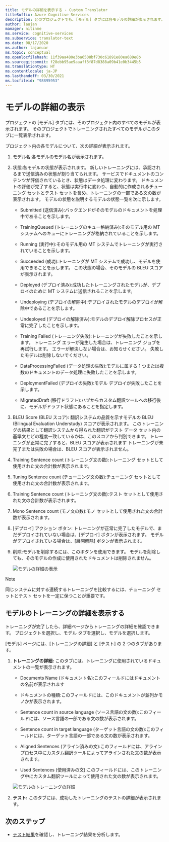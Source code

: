 ```yaml
---
title: モデルの詳細を表示する - Custom Translator
titleSuffix: Azure Cognitive Services
description: どのプロジェクトでも、[モデル] タブには各モデルの詳細が表示されます。たとえば、モデル名、モデルの状態、BLEU スコア、トレーニング、チューニング、テストの文の数などです。
author: laujan
manager: nitinme
ms.service: cognitive-services
ms.subservice: translator-text
ms.date: 08/17/2020
ms.author: lajanuar
ms.topic: conceptual
ms.openlocfilehash: 11f39aa480e3ba6508bf730c61891e80ea689e8b
ms.sourcegitcommit: f28ebb95ae9aaaff3f87d8388a09b41e0b3445b5
ms.translationtype: HT
ms.contentlocale: ja-JP
ms.lasthandoff: 03/30/2021
ms.locfileid: "98895953"
---
```

# <a name="view-model-details"></a>モデルの詳細の表示

プロジェクトの [モデル] タブには、そのプロジェクト内のすべてのモデルが表示されます。 そのプロジェクトでトレーニングされたすべてのモデルがこのタブに一覧表示されます。

プロジェクト内の各モデルについて、次の詳細が表示されます。

1. モデル名:各モデルのモデル名が表示されます。

2. 状態:各モデルの状態が表示されます。 新しいトレーニングには、承認されるまで送信済みの状態が割り当てられます。 サービスでドキュメントのコンテンツが評価されているとき、状態はデータ処理に変わります。 ドキュメントの評価が完了すると、状態は実行中に変わり、自動的に作成されるチューニング セットとテスト セットを含め、トレーニングの一部である文の数が表示されます。 モデルの状態を説明するモデルの状態一覧を次に示します。

    - Submitted (送信済み):バックエンドがそのモデルのドキュメントを処理中であることを示します。

    - TrainingQueued (トレーニングのキュー格納済み):そのモデル用の MT システムへのキューにトレーニングが格納されていることを示します。

    - Running (実行中):そのモデル用の MT システムでトレーニングが実行されていることを示します。

    - Succeeded (成功):トレーニングが MT システムで成功し、モデルを使用できることを示します。 この状態の場合、そのモデルの BLEU スコアが表示されます。

    - Deployed (デプロイ済み):成功したトレーニングされたモデルが、デプロイのために MT システムに送信されることを示します。

    - Undeploying (デプロイの解除中):デプロイされたモデルのデプロイが解除中であることを示します。

    - Undeployed (デプロイの解除済み):モデルのデプロイ解除プロセスが正常に完了したことを示します。

    - Training Failed (トレーニング失敗):トレーニングが失敗したことを示します。 トレーニング エラーが発生した場合は、トレーニング ジョブを再試行します。 エラーが解決しない場合は、お知らせください。 失敗したモデルは削除しないでください。

    - DataProcessingFailed (データ処理の失敗):モデルに属する 1 つまたは複数のドキュメントのデータ処理に失敗したことを示します。

    - DeploymentFailed (デプロイの失敗):モデル デプロイが失敗したことを示します。

    - MigratedDraft (移行ドラフト):ハブからカスタム翻訳ツールへの移行後に、モデルがドラフト状態にあることを指定します。

3. BLEU Score (BLEU スコア): 翻訳システムの品質を示すモデルの BLEU (Bilingual Evaluation Understudy) スコアが表示されます。 このトレーニングの結果として翻訳システムから得られた翻訳がテスト データ セット内の基準文とどの程度一致しているかは、このスコアから判別できます。 トレーニングが正常に完了すると、BLEU スコアが表示されます トレーニングが未完了または失敗の場合は、BLEU スコアが表示されません。

4. Training Sentence count (トレーニング文の数):トレーニング セットとして使用された文の合計数が表示されます。

5. Tuning Sentence count (チューニング文の数):チューニング セットとして使用された文の合計数が表示されます。

6.  Training Sentence count (トレーニング文の数):テスト セットとして使用された文の合計数が表示されます。

7.  Mono Sentence count (モノ文の数):モノ セットとして使用された文の合計数が表示されます。

8.  [デプロイ] アクション ボタン: トレーニングが正常に完了したモデルで、まだデプロイされていない場合は、[デプロイ] ボタンが表示されます。 モデルがデプロイされている場合は、[展開解除] ボタンが表示されます。

9. 削除:モデルを削除するには、このボタンを使用できます。 モデルを削除しても、そのモデルの作成に使用されたドキュメントは削除されません。

    ![モデルの詳細の表示](media/how-to/how-to-view-model-details.png)

>[!Note]
>同じシステムに対する連続するトレーニングを比較するには、チューニング セットとテスト セットを一定に保つことが重要です。

## <a name="view-model-training-details"></a>モデルのトレーニングの詳細を表示する

トレーニングが完了したら、詳細ページからトレーニングの詳細を確認できます。 プロジェクトを選択し、モデル タブを選択し、モデルを選択します。

[モデル] ページには、[トレーニングの詳細] と [テスト] の 2 つのタブがあります。

1.  **トレーニングの詳細:** このタブには、トレーニングに使用されているドキュメントの一覧が表示されます。

    -  Documents Name (ドキュメント名):このフィールドにはドキュメントの名前が表示されます

    -  ドキュメントの種類:このフィールドには、このドキュメントが並列かモノかが表示されます。

    -  Sentence count in source language (ソース言語の文の数):このフィールドには、ソース言語の一部である文の数が表示されます。

    -  Sentence count in target language (ターゲット言語の文の数):このフィールドには、ターゲット言語の一部である文の数が表示されます。

    -  Aligned Sentences (アライン済みの文):このフィールドには、アライン プロセス中にカスタム翻訳ツールによってアラインされた文の数が表示されます。

    -  Used Sentences (使用済みの文):このフィールドには、このトレーニング中にカスタム翻訳ツールによって使用された文の数が表示されます。

    ![モデルのトレーニングの詳細](media/how-to/how-to-model-training-details.png)

2.  **テスト:** このタブには、成功したトレーニングのテストの詳細が表示されます。

## <a name="next-steps"></a>次のステップ

- [テスト結果](how-to-view-system-test-results.md)を確認し、トレーニング結果を分析します。
